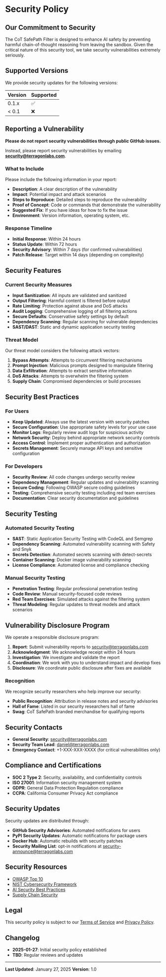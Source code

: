 # Security Policy

## Our Commitment to Security

The CoT SafePath Filter is designed to enhance AI safety by preventing harmful chain-of-thought reasoning from leaving the sandbox. Given the critical nature of this security tool, we take security vulnerabilities extremely seriously.

## Supported Versions

We provide security updates for the following versions:

| Version | Supported          |
| ------- | ------------------ |
| 0.1.x   | :white_check_mark: |
| < 0.1   | :x:                |

## Reporting a Vulnerability

**Please do not report security vulnerabilities through public GitHub issues.**

Instead, please report security vulnerabilities by emailing **security@terragonlabs.com**.

### What to Include

Please include the following information in your report:

- **Description**: A clear description of the vulnerability
- **Impact**: Potential impact and attack scenarios
- **Steps to Reproduce**: Detailed steps to reproduce the vulnerability
- **Proof of Concept**: Code or commands that demonstrate the vulnerability
- **Suggested Fix**: If you have ideas for how to fix the issue
- **Environment**: Version information, operating system, etc.

### Response Timeline

- **Initial Response**: Within 24 hours
- **Status Update**: Within 72 hours
- **Security Advisory**: Within 7 days (for confirmed vulnerabilities)
- **Patch Release**: Target within 14 days (depending on complexity)

## Security Features

### Current Security Measures

- **Input Sanitization**: All inputs are validated and sanitized
- **Output Filtering**: Harmful content is filtered before output
- **Rate Limiting**: Protection against abuse and DoS attacks
- **Audit Logging**: Comprehensive logging of all filtering actions
- **Secure Defaults**: Conservative safety settings by default
- **Dependency Scanning**: Regular scanning for vulnerable dependencies
- **SAST/DAST**: Static and dynamic application security testing

### Threat Model

Our threat model considers the following attack vectors:

1. **Bypass Attempts**: Attempts to circumvent filtering mechanisms
2. **Prompt Injection**: Malicious prompts designed to manipulate filtering
3. **Data Exfiltration**: Attempts to extract sensitive information
4. **DoS Attacks**: Attempts to overwhelm the filtering system
5. **Supply Chain**: Compromised dependencies or build processes

## Security Best Practices

### For Users

- **Keep Updated**: Always use the latest version with security patches
- **Secure Configuration**: Use appropriate safety levels for your use case
- **Monitor Logs**: Regularly review audit logs for suspicious activity
- **Network Security**: Deploy behind appropriate network security controls
- **Access Control**: Implement proper authentication and authorization
- **Secrets Management**: Securely manage API keys and sensitive configuration

### For Developers

- **Security Review**: All code changes undergo security review
- **Dependency Management**: Regular updates and vulnerability scanning
- **Secure Coding**: Following OWASP secure coding guidelines
- **Testing**: Comprehensive security testing including red team exercises
- **Documentation**: Clear security documentation and guidelines

## Security Testing

### Automated Security Testing

- **SAST**: Static Application Security Testing with CodeQL and Semgrep
- **Dependency Scanning**: Automated vulnerability scanning with Safety and Snyk
- **Secrets Detection**: Automated secrets scanning with detect-secrets
- **Container Scanning**: Docker image vulnerability scanning
- **License Compliance**: Automated license and compliance checking

### Manual Security Testing

- **Penetration Testing**: Regular professional penetration testing
- **Code Review**: Manual security-focused code reviews
- **Red Team Exercises**: Simulated attacks against the filtering system
- **Threat Modeling**: Regular updates to threat models and attack scenarios

## Vulnerability Disclosure Program

We operate a responsible disclosure program:

1. **Report**: Submit vulnerability reports to security@terragonlabs.com
2. **Acknowledgment**: We acknowledge receipt within 24 hours
3. **Investigation**: We investigate and validate the report
4. **Coordination**: We work with you to understand impact and develop fixes
5. **Disclosure**: We coordinate public disclosure after fixes are available

### Recognition

We recognize security researchers who help improve our security:

- **Public Recognition**: Attribution in release notes and security advisories
- **Hall of Fame**: Listed in our security researchers hall of fame
- **Swag**: CoT SafePath branded merchandise for qualifying reports

## Security Contacts

- **General Security**: security@terragonlabs.com
- **Security Team Lead**: daniel@terragonlabs.com
- **Emergency Contact**: +1-XXX-XXX-XXXX (for critical vulnerabilities only)

## Compliance and Certifications

- **SOC 2 Type 2**: Security, availability, and confidentiality controls
- **ISO 27001**: Information security management system
- **GDPR**: General Data Protection Regulation compliance
- **CCPA**: California Consumer Privacy Act compliance

## Security Updates

Security updates are distributed through:

- **GitHub Security Advisories**: Automated notifications for users
- **PyPI Security Updates**: Automatic notifications for package users
- **Docker Hub**: Automatic rebuilds with security patches
- **Security Mailing List**: opt-in notifications at security-announce@terragonlabs.com

## Security Resources

- [OWASP Top 10](https://owasp.org/www-project-top-ten/)
- [NIST Cybersecurity Framework](https://www.nist.gov/cyberframework)
- [AI Security Best Practices](https://www.nist.gov/itl/ai-risk-management-framework)
- [Supply Chain Security](https://slsa.dev/)

## Legal

This security policy is subject to our [Terms of Service](./TERMS.md) and [Privacy Policy](./PRIVACY.md).

## Changelog

- **2025-01-27**: Initial security policy established
- **TBD**: Regular reviews and updates

---

**Last Updated**: January 27, 2025
**Version**: 1.0